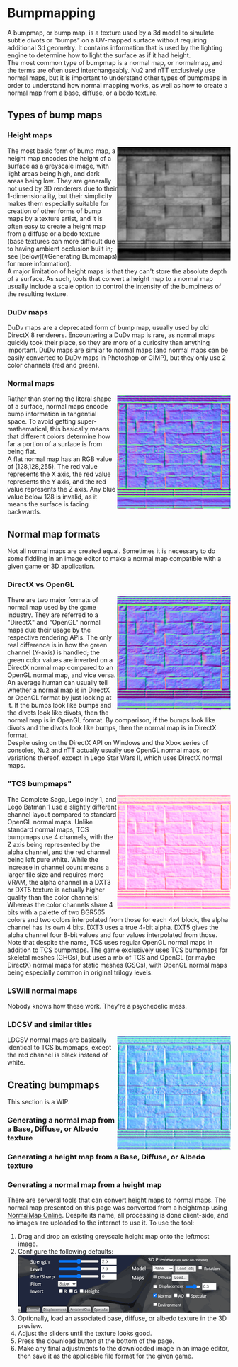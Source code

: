 # Bumpmapping

A bumpmap, or bump map, is a texture used by a 3d model to simulate subtle divots or "bumps" on a UV-mapped surface without requiring additional 3d geometry. It contains information that is used by the lighting engine to determine how to light the surface as if it had height. <br/>
The most common type of bumpmap is a normal map, or normalmap, and the terms are often used interchangeably. Nu2 and nTT exclusively use normal maps, but it is important to understand other types of bumpmaps in order to understand how normal mapping works, as well as how to create a normal map from a base, diffuse, or albedo texture. 

## Types of bump maps
### Height maps
[<img align="right" src="https://raw.githubusercontent.com/AlubJ/TTGames-LEGO-Documentation/main/media/bumpdemo/nab2_bldg_brick06_height.png" width="256" alt="A height map, taken from the Battlefront II Classic official modding tools." title="A height map, taken from the Battlefront II Classic official modding tools." />](https://raw.githubusercontent.com/AlubJ/TTGames-LEGO-Documentation/main/media/bumpdemo/nab2_bldg_brick06_height.png)
The most basic form of bump map, a height map encodes the height of a surface as a greyscale image, with light areas being high, and dark areas being low. They are generally not used by 3D renderers due to their 1-dimensionality, but their simplicity makes them especially suitable for creation of other forms of bump maps by a texture artist, and it is often easy to create a height map from a diffuse or albedo texture (base textures can more difficult due to having ambient occlusion built in; see [below](#Generating Bumpmaps) for more information). <br/>
A major limitation of height maps is that they can't store the absolute depth of a surface. As such, tools that convert a height map to a normal map usually include a scale option to control the intensity of the bumpiness of the resulting texture. 

### DuDv maps
DuDv maps are a deprecated form of bump map, usually used by old DirectX 8 renderers. Encountering a DuDv map is rare, as normal maps quickly took their place, so they are more of a curiosity than anything important. DuDv maps are similar to normal maps (and normal maps can be easily converted to DuDv maps in Photoshop or GIMP), but they only use 2 color channels (red and green). 

### Normal maps
[<img align="right" src="https://raw.githubusercontent.com/AlubJ/TTGames-LEGO-Documentation/main/media/bumpdemo/nab2_bldg_brick06_directx.png" width="256" alt="A DirectX-style normal map, generated from the heightmap above." title="A DirectX-style normal map, generated from the heightmap above." />](https://raw.githubusercontent.com/AlubJ/TTGames-LEGO-Documentation/main/media/bumpdemo/nab2_bldg_brick06_directx.png)
Rather than storing the literal shape of a surface, normal maps encode bump information in tangential space. To avoid getting super-mathematical, this basically means that different colors determine how far a portion of a surface is from being flat. <br/>
A flat normal map has an RGB value of (128,128,255). The red value represents the X axis, the red value represents the Y axis, and the red value represents the Z axis. Any blue value below 128 is invalid, as it means the surface is facing backwards. 

## Normal map formats
Not all normal maps are created equal. Sometimes it is necessary to do some fiddling in an image editor to make a normal map compatible with a given game or 3D application. 

### DirectX vs OpenGL
[<img align="right" src="https://raw.githubusercontent.com/AlubJ/TTGames-LEGO-Documentation/main/media/bumpdemo/nab2_bldg_brick06_opengl.png" width="256" alt="An OpenGL-style normal map, generated from the heightmap above. Note the difference between this normal map and the DirectX normal map." title="An OpenGL-style normal map, generated from the heightmap above. Note the difference between this normal map and the DirectX normal map." />](https://raw.githubusercontent.com/AlubJ/TTGames-LEGO-Documentation/main/media/bumpdemo/nab2_bldg_brick06_opengl.png)
There are two major formats of normal map used by the game industry. They are referred to a "DirectX" and "OpenGL" normal maps due their usage by the respective rendering APIs. The only real difference is in how the green channel (Y-axis) is handled; the green color values are inverted on a DirectX normal map compared to an OpenGL normal map, and vice versa. <br/>
An average human can usually tell whether a normal map is in DirectX or OpenGL format by just looking at it. If the bumps look like bumps and the divots look like divots, then the normal map is in OpenGL format. By comparison, if the bumps look like divots and the divots look like bumps, then the normal map is in DirectX format. <br/>
Despite using on the DirectX API on Windows and the Xbox series of consoles, Nu2 and nTT actually usually use OpenGL normal maps, or variations thereof, except in Lego Star Wars II, which uses DirectX normal maps.

### "TCS bumpmaps"
[<img align="right" src="https://raw.githubusercontent.com/AlubJ/TTGames-LEGO-Documentation/main/media/bumpdemo/nab2_bldg_brick06_tcs.png" width="256" alt="A TCS-style normal map, converted from the OpenGL normal map above." title="A TCS-style normal map, converted from the OpenGL normal map above." />](https://raw.githubusercontent.com/AlubJ/TTGames-LEGO-Documentation/main/media/bumpdemo/nab2_bldg_brick06_tcs.png)
The Complete Saga, Lego Indy 1, and Lego Batman 1 use a slightly different channel layout compared to standard OpenGL normal maps. Unlike standard normal maps, TCS bumpmaps use 4 channels, with the Z axis being represented by the alpha channel, and the red channel being left pure white. 
While the increase in channel count means a larger file size and requires more VRAM, the alpha channel in a DXT3 or DXT5 texture is actually higher quality than the color channels! Whereas the color channels share 4 bits with a palette of two BGR565 colors and two colors interpolated from those for each 4x4 block, the alpha channel has its own 4 bits. DXT3 uses a true 4-bit alpha. DXT5 gives the alpha channel four 8-bit values and four values interpolated from those.
Note that despite the name, TCS uses regular OpenGL normal maps in addition to TCS bumpmaps. The game exclusively uses TCS bumpmaps for skeletal meshes (GHGs), but uses a mix of TCS and OpenGL (or maybe DirectX) normal maps for static meshes (GSCs), with OpenGL normal maps being especially common in original trilogy levels.

### LSWIII normal maps
Nobody knows how these work. They're a psychedelic mess. 

### LDCSV and similar titles
[<img align="right" src="https://raw.githubusercontent.com/AlubJ/TTGames-LEGO-Documentation/main/media/bumpdemo/nab2_bldg_brick06_ldcsv.png" width="256" alt="A LDCSV-style normal map, converted from the OpenGL normal map above." title="A LDCSV-style normal map, converted from the OpenGL normal map above." />](https://raw.githubusercontent.com/AlubJ/TTGames-LEGO-Documentation/main/media/bumpdemo/nab2_bldg_brick06_ldcsv.png)
LDCSV normal maps are basically identical to TCS bumpmaps, except the red channel is black instead of white.


## Creating bumpmaps

This section is a WIP. 

### Generating a normal map from a Base, Diffuse, or Albedo texture


### Generating a height map from a Base, Diffuse, or Albedo texture


### Generating a normal map from a height map
There are serveral tools that can convert height maps to normal maps. The normal map presented on this page was converted from a heightmap using [NormalMap Online](https://cpetry.github.io/NormalMap-Online/). Despite its name, all processing is done client-side, and no images are uploaded to the internet to use it. To use the tool:
1. Drag and drop an existing greyscale height map onto the leftmost image.
2. Configure the following defaults:<br/>
[<img src="https://raw.githubusercontent.com/AlubJ/TTGames-LEGO-Documentation/main/media/tuts/bumpmake/normalmaponline_defaults.png" width="720" alt="All sliders are at default. The only checkbox marked is labeled 'Normal'. The filter is set to 'Sobel'. The model is set to 'plane'." />](https://raw.githubusercontent.com/AlubJ/TTGames-LEGO-Documentation/main/media/tuts/bumpmake/normalmaponline_defaults.png)
3. Optionally, load an associated base, diffuse, or albedo texture in the 3D preview.
4. Adjust the sliders until the texture looks good.
5. Press the download button at the bottom of the page.
6. Make any final adjustments to the downloaded image in an image editor, then save it as the applicable file format for the given game.


